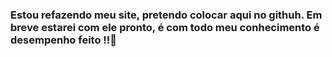 ### Estou refazendo meu site, pretendo colocar aqui no githuh. Em breve estarei com ele pronto, é com todo meu conhecimento é desempenho feito !!🫨
